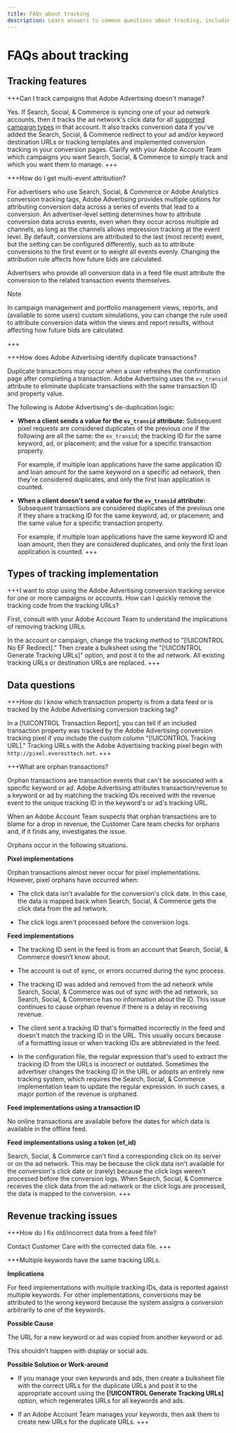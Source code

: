 ```yaml
---
title: FAQs about tracking
description: Learn answers to common questions about tracking, including troubleshooting issues.
---
```

# FAQs about tracking

## Tracking features

+++Can I track campaigns that Adobe Advertising doesn't manage?

Yes. If Search, Social, & Commerce is syncing one of your ad network accounts, then it tracks the ad network's click data for all [supported campaign types](/help/search-social-commerce/introduction/supported-inventory.md) in that account. It also tracks conversion data if you've added the Search, Social, & Commerce redirect to your ad and/or keyword destination URLs or tracking templates and implemented conversion tracking in your conversion pages. Clarify with your Adobe Account Team which campaigns you want Search, Social, & Commerce to simply track and which you want them to manage.
+++

+++How do I get multi-event attribution?

For advertisers who use Search, Social, & Commerce or Adobe Analytics conversion tracking tags, Adobe Advertising provides multiple options for attributing conversion data across a series of events that lead to a conversion. An advertiser-level setting determines how to attribute conversion data across events, even when they occur across multiple ad channels, as long as the channels allows impression tracking at the event level. By default, conversions are attributed to the last (most recent) event, but the setting can be configured differently, such as to attribute conversions to the first event or to weight all events evenly. Changing the attribution rule affects how future bids are calculated.

Advertisers who provide all conversion data in a feed file must attribute the conversion to the related transaction events themselves.

>[!NOTE]
>
>In campaign management and portfolio management views, reports, and (available to some users) custom simulations, you can change the rule used to attribute conversion data within the views and report results, without affecting how future bids are calculated.

+++

+++How does Adobe Advertising identify duplicate transactions?

Duplicate transactions may occur when a user refreshes the confirmation page after completing a transaction. Adobe Advertising uses the `ev_transid` attribute to eliminate duplicate transactions with the same transaction ID and property value.

The following is Adobe Advertising's de-duplication logic:

* **When a client sends a value for the `ev_transid` attribute:** Subsequent pixel requests are considered duplicates of the previous one if the following are all the same: the `ev_transid`; the tracking ID for the same keyword, ad, or placement; and the value for a specific transaction property.

  For example, if multiple loan applications have the same application ID and loan amount for the same keyword on a specific ad network, then they're considered duplicates, and only the first loan application is counted.

* **When a client doesn't send a value for the `ev_transid` attribute:** Subsequent transactions are considered duplicates of the previous one if they share a tracking ID for the same keyword, ad, or placement; and the same value for a specific transaction property.

  For example, if multiple loan applications have the same keyword ID and loan amount, then they are considered duplicates, and only the first loan application is counted.
+++

## Types of tracking implementation

+++I want to stop using the Adobe Advertising conversion tracking service for one or more campaigns or accounts. How can I quickly remove the tracking code from the tracking URLs?

First, consult with your Adobe Account Team to understand the implications of removing tracking URLs.

In the account or campaign, change the tracking method to "[!UICONTROL No EF Redirect]." Then create a bulksheet using the "[!UICONTROL Generate Tracking URLs]" option, and post it to the ad network. All existing tracking URLs or destination URLs are replaced.
+++

## Data questions

+++How do I know which transaction property is from a data feed or is tracked by the Adobe Advertising conversion tracking tag?

In a [!UICONTROL Transaction Report], you can tell if an included transaction property was tracked by the Adobe Advertising conversion tracking pixel if you include the custom column "[!UICONTROL Tracking URL]." Tracking URLs with the Adobe Advertising tracking pixel begin with `http://pixel.everesttech.net`.
+++

+++What are orphan transactions?

Orphan transactions are transaction events that can't be associated with a specific keyword or ad. Adobe Advertising attributes transaction/revenue to a keyword or ad by matching the tracking IDs received with the revenue event to the unique tracking ID in the keyword's or ad's tracking URL.

When an Adobe Account Team suspects that orphan transactions are to blame for a drop in revenue, the Customer Care team checks for orphans and, if it finds any, investigates the issue.

Orphans occur in the following situations.

**Pixel implementations**

Orphan transactions almost never occur for pixel implementations. However, pixel orphans have occurred when:

* The click data isn't available for the conversion's click date. In this case, the data is mapped back when Search, Social, & Commerce gets the click data from the ad network.

* The click logs aren't processed before the conversion logs.

**Feed implementations**

* The tracking ID sent in the feed is from an account that Search, Social, & Commerce doesn’t know about.

* The account is out of sync, or errors occurred during the sync process.

* The tracking ID was added and removed from the ad network while Search, Social, & Commerce was out of sync with the ad network, so Search, Social, & Commerce has no information about the ID. This issue continues to cause orphan revenue if there is a delay in receiving revenue.

* The client sent a tracking ID that's formatted incorrectly in the feed and doesn't match the tracking ID in the URL. This usually occurs because of a formatting issue or when tracking IDs are abbreviated in the feed.

* In the configuration file, the regular expression that's used to extract the tracking ID from the URLs is incorrect or outdated. Sometimes the advertiser changes the tracking ID in the URL or adopts an entirely new tracking system, which requires the Search, Social, & Commerce implementation team to update the regular expression. In such cases, a major portion of the revenue is orphaned.

**Feed implementations using a transaction ID**

No online transactions are available before the dates for which data is available in the offline feed.

**Feed implementations using a token (ef_id)**

Search, Social, & Commerce can't find a corresponding click on its server or on the ad network. This may be because the click data isn't available for the conversion's click date or (rarely) because the click logs weren't processed before the conversion logs. When Search, Social, & Commerce receives the click data from the ad network or the click logs are processed, the data is mapped to the conversion.
+++

## Revenue tracking issues

+++How do I fix old/incorrect data from a feed file?

Contact Customer Care with the corrected data file.
+++

+++Multiple keywords have the same tracking URLs.

**Implications**

For feed implementations with multiple tracking IDs, data is reported against multiple keywords. For other implementations, conversions may be attributed to the wrong keyword because the system assigns a conversion arbitrarily to one of the keywords.

**Possible Cause**

The URL for a new keyword or ad was copied from another keyword or ad.

This shouldn't happen with display or social ads.

**Possible Solution or Work-around**

* If you manage your own keywords and ads, then create a bulksheet file with the correct URLs for the duplicate URLs and post it to the appropriate account using the **[!UICONTROL Generate Tracking URLs]** option, which regenerates URLs for all keywords and ads.

* If an Adobe Account Team manages your keywords, then ask them to create new URLs for the duplicate URLs.
+++
